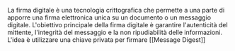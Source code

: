 La firma digitale è una tecnologia crittografica che permette a una parte di apporre una firma elettronica unica su un documento o un messaggio digitale. L'obiettivo principale della firma digitale è garantire l'autenticità del mittente, l'integrità del messaggio e la non ripudiabilità delle informazioni.
L'idea è utilizzare una chiave privata per firmare [[Message Digest]]